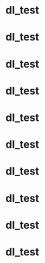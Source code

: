 # dl_test
# dl_test
# dl_test
# dl_test
# dl_test
# dl_test
# dl_test
# dl_test
# dl_test
# dl_test
